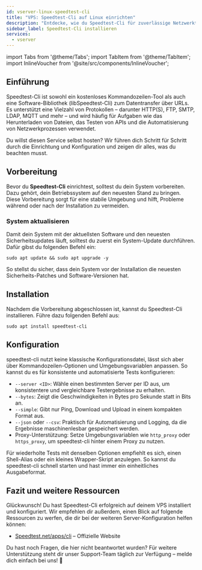 ```yaml
---
id: vserver-linux-speedtest-cli
title: "VPS: Speedtest-Cli auf Linux einrichten"
description: "Entdecke, wie du Speedtest-Cli für zuverlässige Netzwerktests und Automatisierung einrichtest und nutzt → Jetzt mehr erfahren"
sidebar_label: Speedtest-Cli installieren
services:
  - vserver
---
```


import Tabs from '@theme/Tabs';
import TabItem from '@theme/TabItem';
import InlineVoucher from '@site/src/components/InlineVoucher';

## Einführung

Speedtest-Cli ist sowohl ein kostenloses Kommandozeilen-Tool als auch eine Software-Bibliothek (libSpeedtest-Cli) zum Datentransfer über URLs. Es unterstützt eine Vielzahl von Protokollen – darunter HTTP(S), FTP, SMTP, LDAP, MQTT und mehr – und wird häufig für Aufgaben wie das Herunterladen von Dateien, das Testen von APIs und die Automatisierung von Netzwerkprozessen verwendet.

Du willst diesen Service selbst hosten? Wir führen dich Schritt für Schritt durch die Einrichtung und Konfiguration und zeigen dir alles, was du beachten musst.

<InlineVoucher />

## Vorbereitung

Bevor du **Speedtest-Cli** einrichtest, solltest du dein System vorbereiten. Dazu gehört, dein Betriebssystem auf den neuesten Stand zu bringen. Diese Vorbereitung sorgt für eine stabile Umgebung und hilft, Probleme während oder nach der Installation zu vermeiden.

### System aktualisieren
Damit dein System mit der aktuellsten Software und den neuesten Sicherheitsupdates läuft, solltest du zuerst ein System-Update durchführen. Dafür gibst du folgenden Befehl ein:

```
sudo apt update && sudo apt upgrade -y
```
So stellst du sicher, dass dein System vor der Installation die neuesten Sicherheits-Patches und Software-Versionen hat.

## Installation

Nachdem die Vorbereitung abgeschlossen ist, kannst du Speedtest-Cli installieren. Führe dazu folgenden Befehl aus:

```console
sudo apt install speedtest-cli
```

## Konfiguration

speedtest-cli nutzt keine klassische Konfigurationsdatei, lässt sich aber über Kommandozeilen-Optionen und Umgebungsvariablen anpassen. So kannst du es für konsistente und automatisierte Tests konfigurieren:

- `--server <ID>`: Wähle einen bestimmten Server per ID aus, um konsistentere und vergleichbare Testergebnisse zu erhalten.  
- `--bytes`: Zeigt die Geschwindigkeiten in Bytes pro Sekunde statt in Bits an.  
- `--simple`: Gibt nur Ping, Download und Upload in einem kompakten Format aus.  
- `--json` oder `--csv`: Praktisch für Automatisierung und Logging, da die Ergebnisse maschinenlesbar gespeichert werden.  
- Proxy-Unterstützung: Setze Umgebungsvariablen wie `http_proxy` oder `https_proxy`, um speedtest-cli hinter einem Proxy zu nutzen.

Für wiederholte Tests mit denselben Optionen empfiehlt es sich, einen Shell-Alias oder ein kleines Wrapper-Skript anzulegen. So kannst du speedtest-cli schnell starten und hast immer ein einheitliches Ausgabeformat.

## Fazit und weitere Ressourcen

Glückwunsch! Du hast Speedtest-Cli erfolgreich auf deinem VPS installiert und konfiguriert. Wir empfehlen dir außerdem, einen Blick auf folgende Ressourcen zu werfen, die dir bei der weiteren Server-Konfiguration helfen können:

- [Speedtest.net/apps/cli](https://www.speedtest.net/apps/cli) – Offizielle Website

Du hast noch Fragen, die hier nicht beantwortet wurden? Für weitere Unterstützung steht dir unser Support-Team täglich zur Verfügung – melde dich einfach bei uns! 🙂

<InlineVoucher />